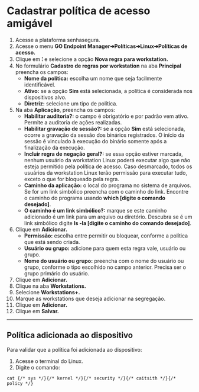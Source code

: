 # Cadastrar política de acesso amigável

1. Acesse a plataforma senhasegura.
2. Acesse o menu **GO Endpoint Manager➔Políticas➔Linux➔Políticas de acesso.**
3. Clique em **⁝** e selecione a opção **Nova regra para workstation.**
4. No formulário **Cadastro de regras por workstation** na aba **Principal** preencha os campos:
    * **Nome da política:** escolha um nome que seja facilmente identificável.
    * **Ativo:** se a opção **Sim** está selecionada, a política é considerada nos dispositivos alvo.
    * **Diretriz:** selecione um tipo de política. 
5. Na aba **Aplicação**, preencha os campos:
    * **Habilitar auditoria?:** o campo é obrigatório e por padrão vem ativo. Permite a auditoria de ações realizadas.
    * **Habilitar gravação de sessão?:** se a opção **Sim** está selecionada, ocorre a gravação da sessão dos binários registrados. O início da sessão é vinculado à execução do binário somente após a finalização da execução.
    * **Incluir regra de negação geral?:** se essa opção estiver marcada, nenhum usuário da workstation Linux poderá executar algo que não esteja permitido pela política de acesso. Caso desmarcado, todos os usuários da workstation Linux terão permissão para executar tudo, exceto o que for bloqueado pela regra.
    * **Caminho da aplicação:** o local do programa no sistema de arquivos. Se for um link simbólico preencha com o caminho do link. Encontre o caminho do programa usando **which [digite o comando desejado]**.
    * **O caminho é um link simbólico?:** marque se este caminho adicionado é um link para um arquivo ou diretório. Descubra se é um link simbólico digite **ls -la [digite o caminho do comando desejado]**.
6. Clique em **Adicionar.**
    * **Permissão:** escolha entre permitir ou bloquear, conforme a política que está sendo criada.
    * **Usuário ou grupo:** adicione para quem esta regra vale, usuário ou grupo.
    * **Nome do usuário ou grupo:** preencha com o nome do usuário ou grupo, conforme o tipo escolhido no campo anterior. Precisa ser o grupo primário do usuário.
7. Clique em **Adicionar.**
8. Clique na aba **Workstations.**
9. Selecione **Workstations+.**
10. Marque as workstations que deseja adicionar na segregação.
11. Clique em **Adicionar.**
12. Clique em **Salvar.**

* * *
## Política adicionada ao dispositivo
Para validar que a política foi adicionada ao dispositivo:

1. Acesse o terminal do Linux.
2. Digite o comando:

```shell
cat {/* sys */}{/* kernel */}{/* security */}{/* caitsith */}{/* policy */}
```